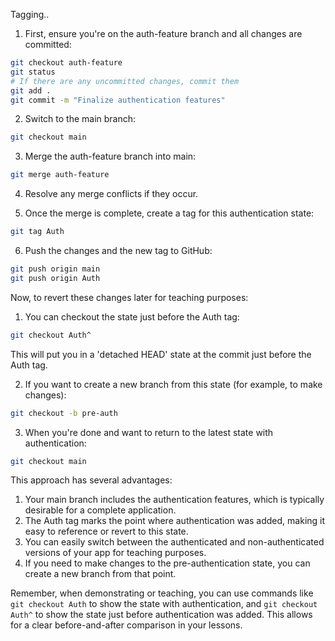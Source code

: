 Tagging.. 

1. First, ensure you're on the auth-feature branch and all changes are committed:

```bash
git checkout auth-feature
git status
# If there are any uncommitted changes, commit them
git add .
git commit -m "Finalize authentication features"
```

2. Switch to the main branch:

```bash
git checkout main
```

3. Merge the auth-feature branch into main:

```bash
git merge auth-feature
```

4. Resolve any merge conflicts if they occur.

5. Once the merge is complete, create a tag for this authentication state:

```bash
git tag Auth
```

6. Push the changes and the new tag to GitHub:

```bash
git push origin main
git push origin Auth
```

Now, to revert these changes later for teaching purposes:

1. You can checkout the state just before the Auth tag:

```bash
git checkout Auth^
```

This will put you in a 'detached HEAD' state at the commit just before the Auth tag.

2. If you want to create a new branch from this state (for example, to make changes):

```bash
git checkout -b pre-auth
```

3. When you're done and want to return to the latest state with authentication:

```bash
git checkout main
```

This approach has several advantages:

1. Your main branch includes the authentication features, which is typically desirable for a complete application.
2. The Auth tag marks the point where authentication was added, making it easy to reference or revert to this state.
3. You can easily switch between the authenticated and non-authenticated versions of your app for teaching purposes.
4. If you need to make changes to the pre-authentication state, you can create a new branch from that point.

Remember, when demonstrating or teaching, you can use commands like `git checkout Auth` to show the state with authentication, and `git checkout Auth^` to show the state just before authentication was added. This allows for a clear before-and-after comparison in your lessons.
